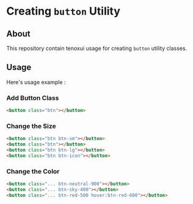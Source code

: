 # Creating `button` Utility

## About

This repository contain tenoxui usage for creating `button` utility classes.

## Usage

Here's usage example :

### Add Button Class

```html
<button class="btn"></button>
```

### Change the Size

```html
<button class="btn btn-sm"></button>
<button class="btn"></button>
<button class="btn btn-lg"></button>
<button class="btn btn-icon"></button>
```

### Change the Color

```html
<button class="... btn-neutral-900"></button>
<button class="... btn-sky-400"></button>
<button class="... btn-red-500 hover:btn-red-600"></button>
```
